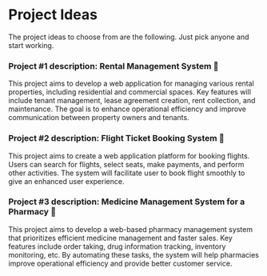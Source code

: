 # Project Ideas

The project ideas to choose from are the following. Just pick anyone and start working.

### Project #1 description: Rental Management System  🏡

This project aims to develop a web application for managing various rental properties, including residential and commercial spaces. Key features will include tenant management, lease agreement creation, rent collection, and maintenance. The goal is to enhance operational efficiency and improve communication between property owners and tenants. 

 

### Project #2 description: Flight Ticket Booking System 🛫

This project aims to create a web application platform for booking flights. Users can search for flights, select seats, make payments, and perform other activities. The system will facilitate user to book flight smoothly to give an enhanced user experience. 
 

### Project #3 description: Medicine Management System for a Pharmacy 💊

This project aims to develop a web-based pharmacy management system that prioritizes efficient medicine management and faster sales. Key features include order taking, drug information tracking, inventory monitoring, etc. By automating these tasks, the system will help pharmacies improve operational efficiency and provide better customer service. 